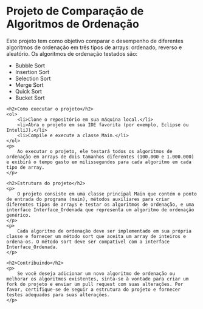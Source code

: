 <!DOCTYPE html>
<html lang="en">
<head>
    <meta charset="UTF-8">
    <meta name="viewport" content="width=device-width, initial-scale=1.0">
    <title>Projeto de Comparação de Algoritmos de Ordenação</title>
</head>
<body>
    <h1>Projeto de Comparação de Algoritmos de Ordenação</h1>
    <p>
        Este projeto tem como objetivo comparar o desempenho de diferentes algoritmos de ordenação em três tipos de arrays: ordenado, reverso e aleatório. Os algoritmos de ordenação testados são:
    </p>
    <ul>
        <li>Bubble Sort</li>
        <li>Insertion Sort</li>
        <li>Selection Sort</li>
        <li>Merge Sort</li>
        <li>Quick Sort</li>
        <li>Bucket Sort</li>
    </ul>

    <h2>Como executar o projeto</h2>
    <ol>
        <li>Clone o repositório em sua máquina local.</li>
        <li>Abra o projeto em sua IDE favorita (por exemplo, Eclipse ou IntelliJ).</li>
        <li>Compile e execute a classe Main.</li>
    </ol>
    <p>
        Ao executar o projeto, ele testará todos os algoritmos de ordenação em arrays de dois tamanhos diferentes (100.000 e 1.000.000) e exibirá o tempo gasto em milissegundos para cada algoritmo em cada tipo de array.
    </p>

    <h2>Estrutura do projeto</h2>
    <p>
        O projeto consiste em uma classe principal Main que contém o ponto de entrada do programa (main), métodos auxiliares para criar diferentes tipos de arrays e testar os algoritmos de ordenação, e uma interface Interface_Ordenada que representa um algoritmo de ordenação genérico.
    </p>
    <p>
        Cada algoritmo de ordenação deve ser implementado em sua própria classe e fornecer um método sort que aceita um array de inteiros e ordena-os. O método sort deve ser compatível com a interface Interface_Ordenada.
    </p>
    
    <h2>Contribuindo</h2>
    <p>
        Se você deseja adicionar um novo algoritmo de ordenação ou melhorar os algoritmos existentes, sinta-se à vontade para criar um fork do projeto e enviar um pull request com suas alterações. Por favor, certifique-se de seguir a estrutura do projeto e fornecer testes adequados para suas alterações.
    </p>
</body>
</html>
